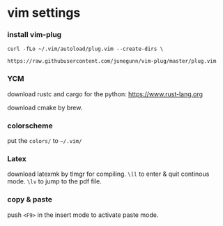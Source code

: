 # vim settings

### install vim-plug

```curl -fLo ~/.vim/autoload/plug.vim --create-dirs \```

```https://raw.githubusercontent.com/junegunn/vim-plug/master/plug.vim```
    
### YCM
download rustc and cargo for the python: https://www.rust-lang.org

download cmake by brew.

### colorscheme 
put the ```colors/``` to ```~/.vim/```

### Latex
download latexmk by tlmgr for compiling. ```\ll``` to enter & quit continous mode.
```\lv``` to jump to the pdf file.

### copy & paste
push ```<F9>``` in the insert mode to activate paste mode.




